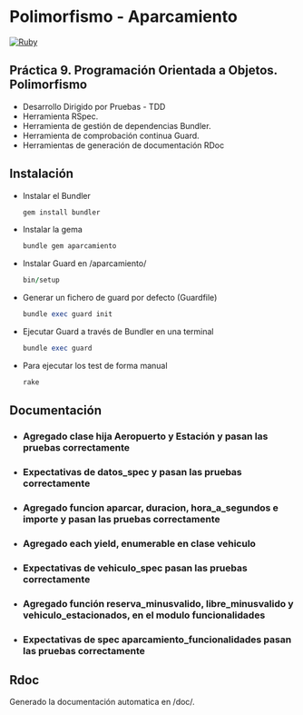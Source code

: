 # Polimorfismo - Aparcamiento

[![Ruby](https://github.com/ULL-ESIT-LPP-2223/gema-jose-javier-diaz-glez-alu0101128894/actions/workflows/main.yml/badge.svg)](https://github.com/ULL-ESIT-LPP-2223/gema-jose-javier-diaz-glez-alu0101128894/actions/workflows/main.yml)

## Práctica 9. Programación Orientada a Objetos. Polimorfismo
- Desarrollo Dirigido por Pruebas - TDD
- Herramienta RSpec.
- Herramienta de gestión de dependencias Bundler. 
- Herramienta de comprobación continua Guard.
- Herramientas de generación de documentación RDoc

## Instalación

- Instalar el Bundler 
    ```rb
    gem install bundler
    ```
- Instalar la gema 
    ```rb
    bundle gem aparcamiento
    ```
- Instalar Guard en /aparcamiento/
    ```rb
    bin/setup
    ```
- Generar un fichero de guard por defecto (Guardfile)
    ```rb
    bundle exec guard init
    ```
- Ejecutar Guard a través de Bundler en una terminal
    ```rb
    bundle exec guard
    ```
- Para ejecutar los test de forma manual
    ```rb
    rake
    ```
## Documentación
- ### Agregado clase hija Aeropuerto y Estación y pasan las pruebas correctamente
- ### Expectativas de datos_spec y pasan las pruebas correctamente
- ### Agregado funcion aparcar, duracion, hora_a_segundos e importe y pasan las pruebas correctamente
- ### Agregado each yield, enumerable en clase vehiculo
- ### Expectativas de vehiculo_spec pasan las pruebas correctamente
- ### Agregado función reserva_minusvalido, libre_minusvalido y vehiculo_estacionados, en el modulo funcionalidades
- ### Expectativas de spec aparcamiento_funcionalidades pasan las pruebas correctamente

## Rdoc
Generado la documentación automatica en /doc/.